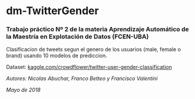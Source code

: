 # dm-TwitterGender

### Trabajo práctico Nº 2 de la materia Aprendizaje Automático de la Maestría en Explotación de Datos (FCEN-UBA)

Clasificacion de tweets segun el genero de los usuarios (male, female o brand) usando 10 modelos de prediccion.

Dataset: [kaggle.com/crowdflower/twitter-user-gender-classification](kaggle.com/crowdflower/twitter-user-gender-classification)

*Autores: Nicolas Abuchar, Franco Betteo y Francisco Valentini*

*Mayo de 2018*
